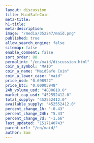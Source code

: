 ```yaml
---
layout: discussion
title: MaidSafeCoin
meta-title: 
h1-title: 
meta-description: 
image: "/media/352247/maid.png"
published: true
allow_search_engine: false
sitemap: false
enable_comment: false
sort_order: 88
permalink: "/en/maid/discussion.html"
coin_a_symbol: "MAID"
coin_a_name: "MaidSafe Coin"
coin_a_lower_case: "maid"
price_usd: "0.698922"
price_btc: "0.00005948"
24h_volume_usd: "4880610.0"
market_cap_usd: "452552412.0"
total_supply: "452552412.0"
available_supply: "452552412.0"
percent_change_1h: "-0.43"
percent_change_24h: "5.43"
percent_change_7d: "-1.66"
last_updated: "1517140743"
parent-url: "/en/maid/"
author: Sam
---
```


